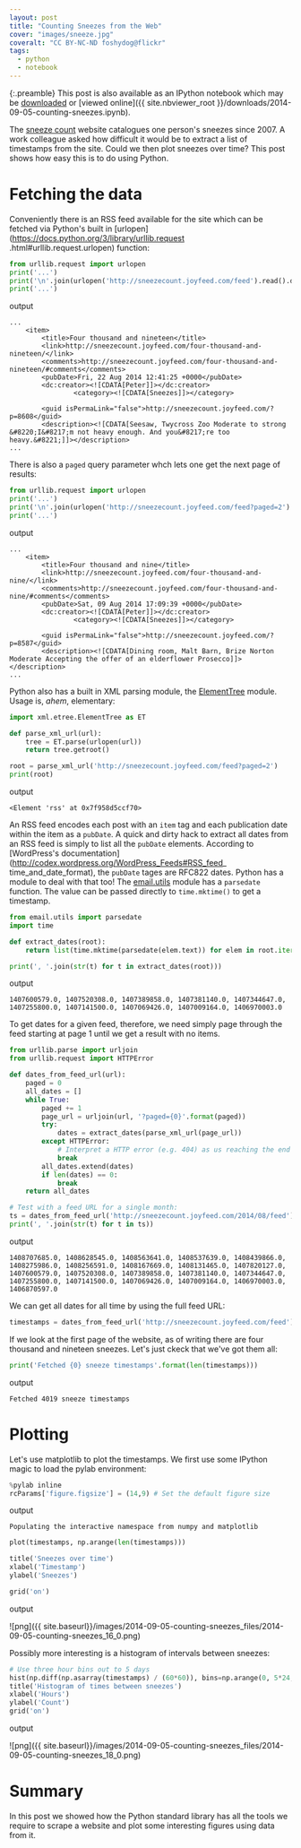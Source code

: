 ```yaml
---
layout: post
title: "Counting Sneezes from the Web"
cover: "images/sneeze.jpg"
coveralt: "CC BY-NC-ND foshydog@flickr"
tags:
  - python
  - notebook
---
```


{:.preamble}
This post is also available as an IPython notebook which may be
[downloaded]({{site.url}}/downloads/2014-09-05-counting-sneezes.ipynb) or
[viewed online]({{ site.nbviewer_root }}/downloads/2014-09-05-counting-sneezes.ipynb).

The [sneeze count](http://sneezecount.joyfeed.com/) website catalogues one
person's sneezes since 2007. A work colleague asked how difficult it would be to
extract a list of timestamps from the site. Could we then plot sneezes over
time? This post shows how easy this is to do using Python.

# Fetching the data

Conveniently there is an RSS feed available for the site which can be fetched
via Python's built in [urlopen](https://docs.python.org/3/library/urllib.request
.html#urllib.request.urlopen) function:


```python
from urllib.request import urlopen
print('...')
print('\n'.join(urlopen('http://sneezecount.joyfeed.com/feed').read().decode('utf8').splitlines()[20:30]))
print('...')
```

<div class="ipynb-output-prompt">
  <core-icon icon="expand-more"></core-icon>
  output
  <core-icon icon="expand-more"></core-icon>
</div>

    ...
    	<item>
    		<title>Four thousand and nineteen</title>
    		<link>http://sneezecount.joyfeed.com/four-thousand-and-nineteen/</link>
    		<comments>http://sneezecount.joyfeed.com/four-thousand-and-nineteen/#comments</comments>
    		<pubDate>Fri, 22 Aug 2014 12:41:25 +0000</pubDate>
    		<dc:creator><![CDATA[Peter]]></dc:creator>
    				<category><![CDATA[Sneezes]]></category>
    
    		<guid isPermaLink="false">http://sneezecount.joyfeed.com/?p=8608</guid>
    		<description><![CDATA[Seesaw, Twycross Zoo Moderate to strong &#8220;I&#8217;m not heavy enough. And you&#8217;re too heavy.&#8221;]]></description>
    ...


There is also a ``paged`` query parameter whch lets one get the next page of
results:


```python
from urllib.request import urlopen
print('...')
print('\n'.join(urlopen('http://sneezecount.joyfeed.com/feed?paged=2').read().decode('utf8').splitlines()[20:30]))
print('...')
```

<div class="ipynb-output-prompt">
  <core-icon icon="expand-more"></core-icon>
  output
  <core-icon icon="expand-more"></core-icon>
</div>

    ...
    	<item>
    		<title>Four thousand and nine</title>
    		<link>http://sneezecount.joyfeed.com/four-thousand-and-nine/</link>
    		<comments>http://sneezecount.joyfeed.com/four-thousand-and-nine/#comments</comments>
    		<pubDate>Sat, 09 Aug 2014 17:09:39 +0000</pubDate>
    		<dc:creator><![CDATA[Peter]]></dc:creator>
    				<category><![CDATA[Sneezes]]></category>
    
    		<guid isPermaLink="false">http://sneezecount.joyfeed.com/?p=8587</guid>
    		<description><![CDATA[Dining room, Malt Barn, Brize Norton Moderate Accepting the offer of an elderflower Prosecco]]></description>
    ...


Python also has a built in XML parsing module, the
[ElementTree](https://docs.python.org/3/library/xml.etree.elementtree.html)
module. Usage is, *ahem*, elementary:


```python
import xml.etree.ElementTree as ET

def parse_xml_url(url):
    tree = ET.parse(urlopen(url))
    return tree.getroot()

root = parse_xml_url('http://sneezecount.joyfeed.com/feed?paged=2')
print(root)
```

<div class="ipynb-output-prompt">
  <core-icon icon="expand-more"></core-icon>
  output
  <core-icon icon="expand-more"></core-icon>
</div>

    <Element 'rss' at 0x7f958d5ccf70>


An RSS feed encodes each post with an ``item`` tag and each publication date
within the item as a ``pubDate``. A quick and dirty hack to extract all dates
from an RSS feed is simply to list all the ``pubDate`` elements. According to
[WordPress's documentation](http://codex.wordpress.org/WordPress_Feeds#RSS_feed_
time_and_date_format), the ``pubDate`` tages are RFC822 dates. Python has a
module to deal with that too! The
[email.utils](https://docs.python.org/2/library/email.util.html) module has a
``parsedate`` function. The value can be passed directly to ``time.mktime()`` to
get a timestamp.


```python
from email.utils import parsedate
import time

def extract_dates(root):
    return list(time.mktime(parsedate(elem.text)) for elem in root.iter('pubDate'))

print(', '.join(str(t) for t in extract_dates(root)))
```

<div class="ipynb-output-prompt">
  <core-icon icon="expand-more"></core-icon>
  output
  <core-icon icon="expand-more"></core-icon>
</div>

    1407600579.0, 1407520308.0, 1407389858.0, 1407381140.0, 1407344647.0, 1407255800.0, 1407141500.0, 1407069426.0, 1407009164.0, 1406970003.0


To get dates for a given feed, therefore, we need simply page through the feed
starting at page 1 until we get a result with no items.


```python
from urllib.parse import urljoin
from urllib.request import HTTPError

def dates_from_feed_url(url):
    paged = 0
    all_dates = []
    while True:
        paged += 1
        page_url = urljoin(url, '?paged={0}'.format(paged))
        try:
            dates = extract_dates(parse_xml_url(page_url))
        except HTTPError:
            # Interpret a HTTP error (e.g. 404) as us reaching the end of the list
            break
        all_dates.extend(dates)
        if len(dates) == 0:
            break
    return all_dates

# Test with a feed URL for a single month:
ts = dates_from_feed_url('http://sneezecount.joyfeed.com/2014/08/feed')
print(', '.join(str(t) for t in ts))
```

<div class="ipynb-output-prompt">
  <core-icon icon="expand-more"></core-icon>
  output
  <core-icon icon="expand-more"></core-icon>
</div>

    1408707685.0, 1408628545.0, 1408563641.0, 1408537639.0, 1408439866.0, 1408275986.0, 1408256591.0, 1408167669.0, 1408131465.0, 1407820127.0, 1407600579.0, 1407520308.0, 1407389858.0, 1407381140.0, 1407344647.0, 1407255800.0, 1407141500.0, 1407069426.0, 1407009164.0, 1406970003.0, 1406870597.0


We can get all dates for all time by using the full feed URL:


```python
timestamps = dates_from_feed_url('http://sneezecount.joyfeed.com/feed')
```

If we look at the first page of the website, as of writing there are four
thousand and nineteen sneezes. Let's just ckeck that we've got them all:


```python
print('Fetched {0} sneeze timestamps'.format(len(timestamps)))
```

<div class="ipynb-output-prompt">
  <core-icon icon="expand-more"></core-icon>
  output
  <core-icon icon="expand-more"></core-icon>
</div>

    Fetched 4019 sneeze timestamps


# Plotting

Let's use matplotlib to plot the timestamps. We first use some IPython magic to
load the pylab environment:


```python
%pylab inline
rcParams['figure.figsize'] = (14,9) # Set the default figure size
```

<div class="ipynb-output-prompt">
  <core-icon icon="expand-more"></core-icon>
  output
  <core-icon icon="expand-more"></core-icon>
</div>

    Populating the interactive namespace from numpy and matplotlib



```python
plot(timestamps, np.arange(len(timestamps)))

title('Sneezes over time')
xlabel('Timestamp')
ylabel('Sneezes')

grid('on')
```

<div class="ipynb-output-prompt">
  <core-icon icon="expand-more"></core-icon>
  output
  <core-icon icon="expand-more"></core-icon>
</div>


![png]({{ site.baseurl}}/images/2014-09-05-counting-sneezes_files/2014-09-05-counting-sneezes_16_0.png)


Possibly more interesting is a histogram of intervals between sneezes:


```python
# Use three hour bins out to 5 days
hist(np.diff(np.asarray(timestamps) / (60*60)), bins=np.arange(0, 5*24, 3))
title('Histogram of times between sneezes')
xlabel('Hours')
ylabel('Count')
grid('on')
```

<div class="ipynb-output-prompt">
  <core-icon icon="expand-more"></core-icon>
  output
  <core-icon icon="expand-more"></core-icon>
</div>


![png]({{ site.baseurl}}/images/2014-09-05-counting-sneezes_files/2014-09-05-counting-sneezes_18_0.png)


# Summary

In this post we showed how the Python standard library has all the tools we
require to scrape a website and plot some interesting figures using data from
it.
